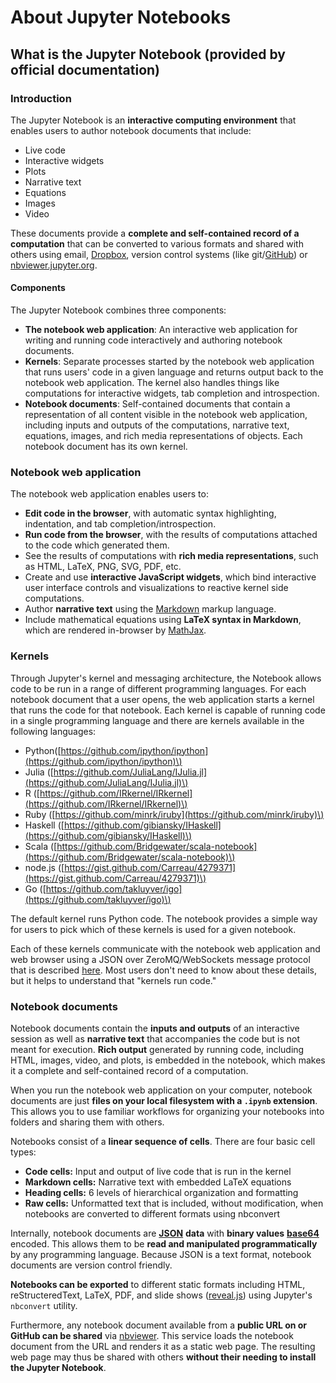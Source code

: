 # About Jupyter Notebooks

## What is the Jupyter Notebook \(provided by official documentation\)

### Introduction

The Jupyter Notebook is an **interactive computing environment** that enables users to author notebook documents that include:

* Live code
* Interactive widgets
* Plots
* Narrative text
* Equations
* Images
* Video

These documents provide a **complete and self-contained record of a computation** that can be converted to various formats and shared with others using email, [Dropbox](https://www.dropbox.com/), version control systems \(like git/[GitHub](https://github.com/)\) or [nbviewer.jupyter.org](http://nbviewer.jupyter.org/).

#### Components

The Jupyter Notebook combines three components:

* **The notebook web application**: An interactive web application for writing and running code interactively and authoring notebook documents.
* **Kernels**: Separate processes started by the notebook web application that runs users' code in a given language and returns output back to the notebook web application. The kernel also handles things like computations for interactive widgets, tab completion and introspection.
* **Notebook documents**: Self-contained documents that contain a representation of all content visible in the notebook web application, including inputs and outputs of the computations, narrative text, equations, images, and rich media representations of objects. Each notebook document has its own kernel.

### Notebook web application

The notebook web application enables users to:

* **Edit code in the browser**, with automatic syntax highlighting, indentation, and tab completion/introspection.
* **Run code from the browser**, with the results of computations attached to the code which generated them.
* See the results of computations with **rich media representations**, such as HTML, LaTeX, PNG, SVG, PDF, etc.
* Create and use **interactive JavaScript widgets**, which bind interactive user interface controls and visualizations to reactive kernel side computations.
* Author **narrative text** using the [Markdown](https://daringfireball.net/projects/markdown/) markup language.
* Include mathematical equations using **LaTeX syntax in Markdown**, which are rendered in-browser by [MathJax](https://www.mathjax.org/).

### Kernels

Through Jupyter's kernel and messaging architecture, the Notebook allows code to be run in a range of different programming languages. For each notebook document that a user opens, the web application starts a kernel that runs the code for that notebook. Each kernel is capable of running code in a single programming language and there are kernels available in the following languages:

* Python\([https://github.com/ipython/ipython](https://github.com/ipython/ipython)\)
* Julia \([https://github.com/JuliaLang/IJulia.jl](https://github.com/JuliaLang/IJulia.jl)\)
* R \([https://github.com/IRkernel/IRkernel](https://github.com/IRkernel/IRkernel)\)
* Ruby \([https://github.com/minrk/iruby](https://github.com/minrk/iruby)\)
* Haskell \([https://github.com/gibiansky/IHaskell](https://github.com/gibiansky/IHaskell)\)
* Scala \([https://github.com/Bridgewater/scala-notebook](https://github.com/Bridgewater/scala-notebook)\)
* node.js \([https://gist.github.com/Carreau/4279371](https://gist.github.com/Carreau/4279371)\)
* Go \([https://github.com/takluyver/igo](https://github.com/takluyver/igo)\)

The default kernel runs Python code. The notebook provides a simple way for users to pick which of these kernels is used for a given notebook.

Each of these kernels communicate with the notebook web application and web browser using a JSON over ZeroMQ/WebSockets message protocol that is described [here](https://jupyter-client.readthedocs.io/en/latest/messaging.html#messaging). Most users don't need to know about these details, but it helps to understand that "kernels run code."

### Notebook documents

Notebook documents contain the **inputs and outputs** of an interactive session as well as **narrative text** that accompanies the code but is not meant for execution. **Rich output** generated by running code, including HTML, images, video, and plots, is embedded in the notebook, which makes it a complete and self-contained record of a computation.

When you run the notebook web application on your computer, notebook documents are just **files on your local filesystem with a `.ipynb` extension**. This allows you to use familiar workflows for organizing your notebooks into folders and sharing them with others.

Notebooks consist of a **linear sequence of cells**. There are four basic cell types:

* **Code cells:** Input and output of live code that is run in the kernel
* **Markdown cells:** Narrative text with embedded LaTeX equations
* **Heading cells:** 6 levels of hierarchical organization and formatting
* **Raw cells:** Unformatted text that is included, without modification, when notebooks are converted to different formats using nbconvert

Internally, notebook documents are [**JSON**](https://en.wikipedia.org/wiki/JSON) **data** with **binary values** [**base64**](http://en.wikipedia.org/wiki/Base64) encoded. This allows them to be **read and manipulated programmatically** by any programming language. Because JSON is a text format, notebook documents are version control friendly.

**Notebooks can be exported** to different static formats including HTML, reStructeredText, LaTeX, PDF, and slide shows \([reveal.js](http://lab.hakim.se/reveal-js/)\) using Jupyter's `nbconvert` utility.

Furthermore, any notebook document available from a **public URL on or GitHub can be shared** via [nbviewer](http://nbviewer.jupyter.org/). This service loads the notebook document from the URL and renders it as a static web page. The resulting web page may thus be shared with others **without their needing to install the Jupyter Notebook**.

